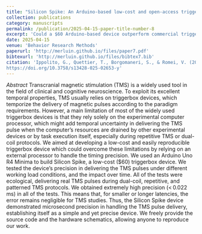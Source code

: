 ```yaml
---
title: "Silicon Spike: An Arduino-based low-cost and open-access triggerbox to precisely control TMS devices"
collection: publications
category: manuscripts
permalink: /publication/2025-04-15-paper-title-number-8
excerpt: 'Could a $60 Arduino-based device outperform commercial triggerboxes for TMS precision—down to the microsecond?'
date: 2025-04-15
venue: 'Behavior Research Methods'
paperurl: 'http://merluin.github.io/files/paper7.pdf'
bibtexurl: 'http://merluin.github.io/files/bibtex7.bib'
citation: 'Ippolito, G., Quettier, T., Borgomaneri, S., & Romei, V. (2025). Silicon Spike: An Arduino-based low-cost and open-access triggerbox to precisely control TMS devices. Behavior Research Methods, 57(5), 145. 
https://doi.org/10.3758/s13428-025-02653-y'
---
```

*Abstract*
Transcranial magnetic stimulation (TMS) is a widely used tool in the field of clinical and cognitive neuroscience. To exploit its excellent temporal properties, TMS usually relies on triggerbox devices, which temporize the delivery of magnetic pulses according to the paradigm requirements. However, a main limitation of most of the widely used triggerbox devices is that they rely solely on the experimental computer processor, which might add temporal uncertainty in delivering the TMS pulse when the computer’s resources are drained by other experimental devices or by task execution itself, especially during repetitive TMS or dual-coil protocols. We aimed at developing a low-cost and easily reproducible triggerbox device which could overcome these limitations by relying on an external processor to handle the timing precision. We used an Arduino Uno R4 Minima to build Silicon Spike, a low-cost ($60) triggerbox device. We tested the device’s precision in delivering the TMS pulses under different working load conditions, and the impact over time. All of the tests were ecological, delivering real TMS pulses during dual-coil, repetitive, and patterned TMS protocols. We obtained extremely high precision (< 0.022 ms) in all of the tests. This means that, for smaller or longer latencies, the error remains negligible for TMS studies. Thus, the Silicon Spike device demonstrated microsecond precision in handling the TMS pulse delivery, establishing itself as a simple and yet precise device. We freely provide the source code and the hardware schematics, allowing anyone to reproduce our work.
